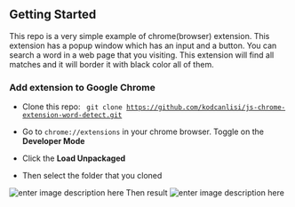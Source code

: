 Getting Started
--
This repo is a very simple example of chrome(browser) extension. This extension has a popup window which has an input and a button. You can search a word in a web page that you visiting. This extension will find all matches and it will border it with black color all of them.


### Add extension to Google Chrome 
* Clone this repo:
<code> git clone https://github.com/kodcanlisi/js-chrome-extension-word-detect.git</code>

* Go to <code>chrome://extensions</code> in your chrome browser. Toggle on the <b>Developer Mode</b>
* Click the <b>Load Unpackaged</b>
* Then select the folder that you cloned

![enter image description here](https://raw.githubusercontent.com/kodcanlisi/js-chrome-extension-word-detect/main/search.png) 
Then result
![enter image description here](https://raw.githubusercontent.com/kodcanlisi/js-chrome-extension-word-detect/main/detected.png)